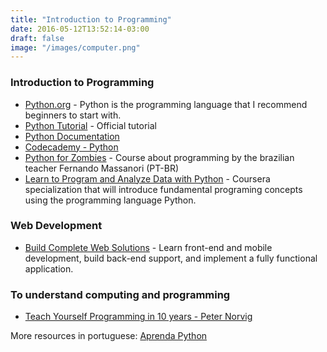```yaml
---
title: "Introduction to Programming"
date: 2016-05-12T13:52:14-03:00
draft: false
image: "/images/computer.png"
---
```


### Introduction to Programming

- [Python.org](http://python.org) - Python is the programming language that I recommend beginners to start with.
- [Python Tutorial](https://docs.python.org/3/tutorial/index.html) - Official tutorial
- [Python Documentation](https://docs.python.org/3/)
- [Codecademy - Python](https://www.codecademy.com/learn/python)
- [Python for Zombies](http://pycursos.com/python-para-zumbis/) - Course about programming by the brazilian teacher Fernando 
Massanori (PT-BR)
- [Learn to Program and Analyze Data with Python](https://www.coursera.org/specializations/python) - Coursera specialization that 
will introduce fundamental programing concepts using the programming language Python.


### Web Development

- [Build Complete Web Solutions](https://www.coursera.org/specializations/full-stack) - Learn front-end and mobile development,
build back-end support, and implement a fully functional application.

### To understand computing and programming

- [Teach Yourself Programming in 10 years - Peter Norvig](http://norvig.com/21-days.html)

More resources in portuguese: [Aprenda Python](http://aprenda-python.blogspot.com.br/p/por-onde-comecar.html)
